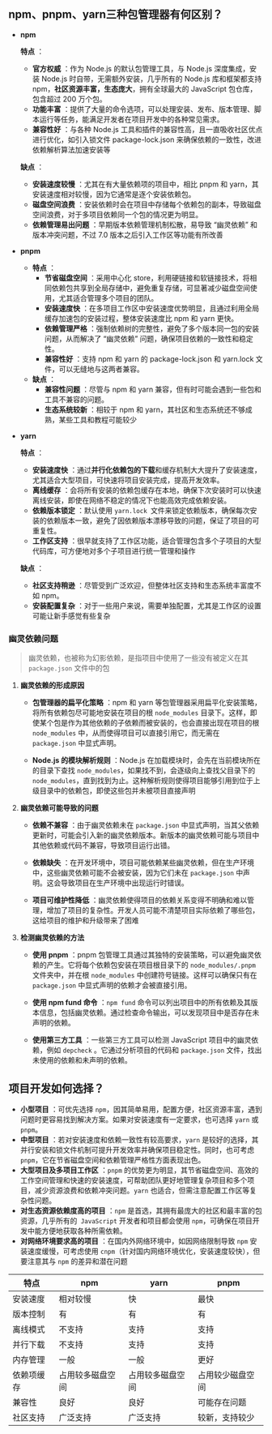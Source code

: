## npm、pnpm、yarn三种包管理器有何区别？

* **npm**

  **特点** ：

  - **官方权威** ：作为 Node.js 的默认包管理工具，与 Node.js 深度集成，安装 Node.js 时自带，无需额外安装，几乎所有的 Node.js 库和框架都支持 npm，**社区资源丰富，生态庞大**，拥有全球最大的 JavaScript 包仓库，包含超过 200 万个包。
  - **功能丰富** ：提供了大量的命令选项，可以处理安装、发布、版本管理、脚本运行等任务，能满足开发者在项目开发中的各种常见需求。
  - **兼容性好** ：与各种 Node.js 工具和插件的兼容性高，且一直吸收社区优点进行优化，如引入锁文件 package-lock.json 来确保依赖的一致性，改进依赖解析算法加速安装等

  **缺点** ：

  - **安装速度较慢** ：尤其在有大量依赖项的项目中，相比 pnpm 和 yarn，其安装速度相对较慢，因为它通常是逐个安装依赖包。
  - **磁盘空间浪费** ：安装依赖时会在项目中存储每个依赖包的副本，导致磁盘空间浪费，对于多项目依赖同一个包的情况更为明显。
  - **依赖管理易出问题** ：早期版本依赖管理机制松散，易导致 “幽灵依赖” 和版本冲突问题，不过 7.0 版本之后引入工作区等功能有所改善

* **pnpm**

  - **特点** ：
    - **节省磁盘空间** ：采用中心化 store，利用硬链接和软链接技术，将相同依赖包共享到全局存储中，避免重复存储，可显著减少磁盘空间使用，尤其适合管理多个项目的团队。
    - **安装速度快** ：在多项目工作区中安装速度优势明显，且通过利用全局缓存加速包的安装过程，整体安装速度比 npm 和 yarn 更快。
    - **依赖管理严格** ：强制依赖树的完整性，避免了多个版本同一包的安装问题，从而解决了 “幽灵依赖” 问题，确保项目依赖的一致性和稳定性。
    - **兼容性好** ：支持 npm 和 yarn 的 package-lock.json 和 yarn.lock 文件，可以无缝地与这两者兼容。
  - **缺点** ：
    - **兼容性问题** ：尽管与 npm 和 yarn 兼容，但有时可能会遇到一些包和工具不兼容的问题。
    - **生态系统较新** ：相较于 npm 和 yarn，其社区和生态系统还不够成熟，某些工具和教程可能较少

* **yarn**

  **特点** ：

  - **安装速度快** ：通过**并行化依赖包的下载**和缓存机制大大提升了安装速度，尤其适合大型项目，可快速将项目安装完成，提高开发效率。
  - **离线缓存** ：会将所有安装的依赖包缓存在本地，确保下次安装时可以快速离线安装，即使在网络不稳定的情况下也能高效完成依赖安装。
  - **依赖版本锁定** ：默认使用 `yarn.lock `文件来锁定依赖版本，确保每次安装的依赖版本一致，避免了因依赖版本漂移导致的问题，保证了项目的可重复性。
  - **工作区支持** ：很早就支持了工作区功能，适合管理包含多个子项目的大型代码库，可方便地对多个子项目进行统一管理和操作

  **缺点** ：

  - **社区支持稍逊** ：尽管受到广泛欢迎，但整体社区支持和生态系统丰富度不如 npm。
  - **安装配置复杂** ：对于一些用户来说，需要单独配置，尤其是工作区的设置可能让新手感觉有些复杂

### 幽灵依赖问题

> 幽灵依赖，也被称为幻影依赖，是指项目中使用了一些没有被定义在其 `package.json` 文件中的包

1. **幽灵依赖的形成原因**

   - **包管理器的扁平化策略** ：npm 和 yarn 等包管理器采用扁平化安装策略，将所有依赖包尽可能地安装在项目的根 `node_modules` 目录下。这样，即使某个包是作为其他依赖的子依赖而被安装的，也会直接出现在项目的根 `node_modules` 中，从而使得项目可以直接引用它，而无需在 `package.json` 中显式声明。

   - **Node.js 的模块解析规则** ：Node.js 在加载模块时，会先在当前模块所在的目录下查找 `node_modules`，如果找不到，会逐级向上查找父目录下的 `node_modules`，直到找到为止。这种解析规则使得项目能够引用到位于上级目录中的依赖包，即使这些包并未被项目直接声明

2. **幽灵依赖可能导致的问题**

   - **依赖不兼容** ：由于幽灵依赖未在 `package.json` 中显式声明，当其父依赖更新时，可能会引入新的幽灵依赖版本。新版本的幽灵依赖可能与项目中其他依赖或代码不兼容，导致项目运行出错。

   - **依赖缺失** ：在开发环境中，项目可能依赖某些幽灵依赖，但在生产环境中，这些幽灵依赖可能不会被安装，因为它们未在 `package.json` 中声明。这会导致项目在生产环境中出现运行时错误。

   - **项目可维护性降低** ：幽灵依赖使得项目的依赖关系变得不明确和难以管理，增加了项目的复杂性。开发人员可能不清楚项目实际依赖了哪些包，这给项目的维护和升级带来了困难

3. **检测幽灵依赖的方法**

   - **使用 pnpm** ：pnpm 包管理工具通过其独特的安装策略，可以避免幽灵依赖的产生。它将每个依赖包安装在项目根目录下的 `node_modules/.pnpm` 文件夹中，并在根 `node_modules` 中创建符号链接。这样可以确保只有在 `package.json` 中显式声明的依赖才会被直接引用。

   - **使用 npm fund 命令** ：`npm fund` 命令可以列出项目中的所有依赖及其版本信息，包括幽灵依赖。通过检查命令输出，可以发现项目中是否存在未声明的依赖。

   - **使用第三方工具** ：一些第三方工具可以检测 JavaScript 项目中的幽灵依赖，例如 `depcheck` 。它通过分析项目的代码和 `package.json` 文件，找出未使用的依赖和未声明的依赖。



## 项目开发如何选择？

- **小型项目** ：可优先选择 `npm`，因其简单易用，配置方便，社区资源丰富，遇到问题时更容易找到解决方案。如果对安装速度有一定要求，也可选择 `yarn` 或 `pnpm`。
- **中型项目** ：若对安装速度和依赖一致性有较高要求，`yarn` 是较好的选择，其并行安装和锁文件机制可提升开发效率并确保项目稳定性。同时，也可考虑 `pnpm`，它在节省磁盘空间和依赖管理严格性方面表现出色。
- **大型项目及多项目工作区** ：`pnpm` 的优势更为明显，其节省磁盘空间、高效的工作空间管理和快速的安装速度，可帮助团队更好地管理复杂项目和多个项目，减少资源浪费和依赖冲突问题。`yarn` 也适合，但需注意配置工作区等复杂性问题。
- **对生态资源依赖度高的项目** ：`npm` 是首选，其拥有最庞大的社区和最丰富的包资源，几乎所有的` JavaScript` 开发者和项目都会使用 `npm`，可确保在项目开发中能方便地获取各种所需依赖。
- **对网络环境要求高的项目** ：在国内外网络环境中，如因网络限制导致 `npm` 安装速度缓慢，可考虑使用 `cnpm`（针对国内网络环境优化，安装速度较快），但要注意其与 `npm` 的差异和潜在问题

| 特点       | npm              | yarn             | pnpm             |
| ---------- | ---------------- | ---------------- | ---------------- |
| 安装速度   | 相对较慢         | 快               | 最快             |
| 版本控制   | 有               | 有               | 有               |
| 离线模式   | 不支持           | 支持             | 支持             |
| 并行下载   | 不支持           | 支持             | 支持             |
| 内存管理   | 一般             | 一般             | 更好             |
| 依赖项缓存 | 占用较多磁盘空间 | 占用较多磁盘空间 | 占用较少磁盘空间 |
| 兼容性     | 良好             | 良好             | 可能存在问题     |
| 社区支持   | 广泛支持         | 广泛支持         | 较新，支持较少   |
